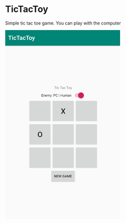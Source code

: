 # TicTacToy
Simple tic tac toe game. You can play with the computer


![alt text](https://raw.githubusercontent.com/DmK78/TicTacToy/master/app/src/main/res/drawable/1.PNG)
